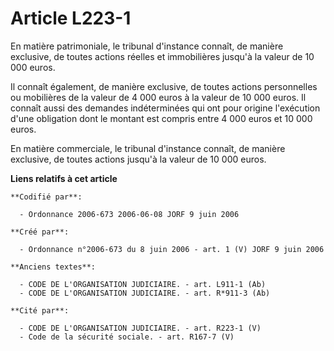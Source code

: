 # Article L223-1

En matière patrimoniale, le tribunal d'instance connaît, de manière exclusive, de toutes actions réelles et immobilières
jusqu'à la valeur de 10 000 euros.

Il connaît également, de manière exclusive, de toutes actions personnelles ou mobilières de la valeur de 4 000 euros à la
valeur de 10 000 euros. Il connaît aussi des demandes indéterminées qui ont pour origine l'exécution d'une obligation dont le
montant est compris entre 4 000 euros et 10 000 euros.

En matière commerciale, le tribunal d'instance connaît, de manière exclusive, de toutes actions jusqu'à la valeur de 10 000
euros.

**Liens relatifs à cet article**

	**Codifié par**:

	  - Ordonnance 2006-673 2006-06-08 JORF 9 juin 2006

	**Créé par**:

	  - Ordonnance n°2006-673 du 8 juin 2006 - art. 1 (V) JORF 9 juin 2006

	**Anciens textes**:

	  - CODE DE L'ORGANISATION JUDICIAIRE. - art. L911-1 (Ab)
	  - CODE DE L'ORGANISATION JUDICIAIRE. - art. R*911-3 (Ab)

	**Cité par**:

	  - CODE DE L'ORGANISATION JUDICIAIRE. - art. R223-1 (V)
	  - Code de la sécurité sociale. - art. R167-7 (V)
